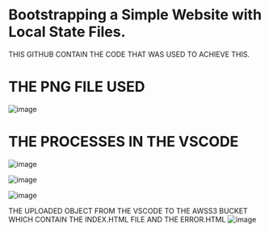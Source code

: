 # Bootstrapping a Simple Website with Local State Files.

THIS GITHUB CONTAIN THE CODE THAT WAS USED TO ACHIEVE THIS.

# THE PNG FILE USED
![image](https://github.com/user-attachments/assets/3e914989-f918-4622-80ad-21c9c55ab929)


# THE PROCESSES IN THE VSCODE
![image](https://github.com/user-attachments/assets/f0e25cde-e482-494d-885b-8ad3af4975e7)

![image](https://github.com/user-attachments/assets/3b23a9e7-57ca-4b66-a27c-67ea2952b739)

![image](https://github.com/user-attachments/assets/8cc0e9ac-bf96-4c92-8a4e-fc86cb26dbeb)


THE UPLOADED OBJECT FROM THE VSCODE TO THE AWSS3 BUCKET WHICH CONTAIN THE INDEX.HTML FILE AND THE ERROR.HTML
![image](https://github.com/user-attachments/assets/0b4ffa0d-3735-4f8d-bf35-6b34d86a0f1a)




